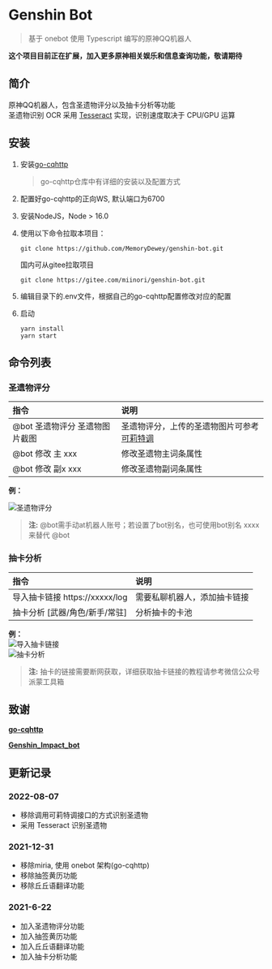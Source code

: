 # Genshin Bot

>基于 onebot 使用 Typescript 编写的原神QQ机器人

**这个项目目前正在扩展，加入更多原神相关娱乐和信息查询功能，敬请期待**

## 简介

原神QQ机器人，包含圣遗物评分以及抽卡分析等功能
<br>
圣遗物识别 OCR 采用 [Tesseract](https://github.com/naptha/tesseract.js) 实现，识别速度取决于 CPU/GPU 运算

## 安装
1. 安装[go-cqhttp](https://github.com/Mrs4s/go-cqhttp)
   > go-cqhttp仓库中有详细的安装以及配置方式

2. 配置好go-cqhttp的正向WS, 默认端口为6700
   
3. 安装NodeJS，Node > 16.0


4. 使用以下命令拉取本项目：

   ```shell
   git clone https://github.com/MemoryDewey/genshin-bot.git
   ```
   国内可从gitee拉取项目
   ```shell
   git clone https://gitee.com/miinori/genshin-bot.git
   ```

5. 编辑目录下的.env文件，根据自己的go-cqhttp配置修改对应的配置

6. 启动
   ```shell
   yarn install
   yarn start
   ```

## 命令列表

### 圣遗物评分
指令|说明
:--|:--
@bot 圣遗物评分 圣遗物图片截图|圣遗物评分，上传的圣遗物图片可参考[可莉特调](https://genshin.pub)
@bot 修改 主 xxx|修改圣遗物主词条属性
@bot 修改 副x xxx|修改圣遗物副词条属性


**例：**


![圣遗物评分](https://github.com/MemoryDewey/genshin-bot/blob/master/doc/rate.png)


> **注:**  @bot需手动at机器人账号；若设置了bot别名，也可使用bot别名 xxxx来替代 @bot

### 抽卡分析
指令|说明
:--|:--  
导入抽卡链接 https://xxxxx/log|需要私聊机器人，添加抽卡链接
抽卡分析 [武器/角色/新手/常驻]|分析抽卡的卡池


**例：**
<br>
![导入抽卡链接](https://github.com/MemoryDewey/genshin-bot/blob/master/doc/add-href.png)
<br>
![抽卡分析](https://github.com/MemoryDewey/genshin-bot/blob/master/doc/wish-anylasis.png)


> **注:**  抽卡的链接需要断网获取，详细获取抽卡链接的教程请参考微信公众号派蒙工具箱


## 致谢
**[go-cqhttp](https://github.com/Mrs4s/go-cqhttp)**

**[Genshin_Impact_bot](https://github.com/H-K-Y/Genshin_Impact_bot)**

## 更新记录

### 2022-08-07
* 移除调用可莉特调接口的方式识别圣遗物
* 采用 Tesseract 识别圣遗物

### 2021-12-31
* 移除miria, 使用 onebot 架构(go-cqhttp)
* 移除抽签黄历功能
* 移除丘丘语翻译功能

### 2021-6-22
* 加入圣遗物评分功能
* 加入抽签黄历功能
* 加入丘丘语翻译功能
* 加入抽卡分析功能


